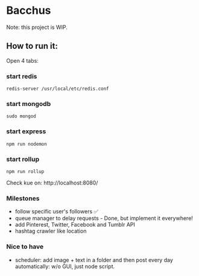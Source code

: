 Bacchus
=====

Note: this project is WIP. 


## How to run it:

Open 4 tabs:

### start redis

`redis-server /usr/local/etc/redis.conf`

### start mongodb

`sudo mongod`

### start express

`npm run nodemon`


### start rollup

`npm run rollup`



Check kue on: http://localhost:8080/


### Milestones

- follow specific user's followers ✅
- queue manager to delay requests - Done, but implement it everywhere!
- add Pinterest, Twitter, Facebook and Tumblr API
- hashtag crawler like location


### Nice to have
- scheduler: add image + text in a folder and then post every day automatically: w/o GUI, just node script.